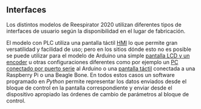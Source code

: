 ## Interfaces

Los distintos modelos de Reespirator 2020 utilizan diferentes tipos de interfaces de usuario según la disponibilidad en el lugar de fabricación.

El modelo con PLC utiliza una pantalla táctil [HMI](https://gitlab.com/reespirator/reespirator2020/-/blob/master/interfaces/INTERFACES-HMI.md) lo que permite gran versatilidad y facilidad de uso; pero en los sitios dónde esto no es posible se puede utilizar para el modelo de Arduino una simple [pantalla LCD y un encoder](https://gitlab.com/reespirator/reespirator2020/-/blob/master/interfaces/INTERFACES-LCD-ENCODER.md) u otras configuraciones diferentes como por ejemplo un [PC conectado por puerto serie](https://gitlab.com/reespirator/reespirator2020/-/blob/master/interfaces/INTERFACES-LAPTOP.md) al Arduino o una [pantalla táctil](https://gitlab.com/reespirator/reespirator2020/-/blob/master/interfaces/INTERFACES-TFT-TOUCH.md) conectada a una Raspberry Pi o una Beagle Bone. En todos estos casos un software programado en *Python* permite representar los datos enviados desde el bloque de control en la pantalla correspondiente y enviar desde el dispositivo apropiado las órdenes de cambio de parámetros al bloque de control.
